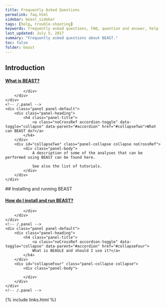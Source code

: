 ```yaml
---
title: Frequently Asked Questions
permalink: faq.html
sidebar: beast_sidebar
tags: [help, trouble-shooting]
keywords: frequently asked questions, FAQ, question and answer, help
last_updated: July 5, 2017
summary: "Frequently asked questions about BEAST."
toc: false
folder: beast
---
```


## Introduction
<div class="panel-group" id="accordion">
	<div class="panel panel-default">
		<div class="panel-heading">
			<h4 class="panel-title">
				<a class="noCrossRef accordion-toggle" data-toggle="collapse" data-parent="#accordion" href="#collapseOne">What is BEAST?</a>
			</h4>
		</div>
		<div id="collapseOne" class="panel-collapse collapse noCrossRef">
			<div class="panel-body">
				
			</div>
		</div>
	</div>
	<!-- /.panel -->
	<div class="panel panel-default">
		<div class="panel-heading">
			<h4 class="panel-title">
				<a class="noCrossRef accordion-toggle" data-toggle="collapse" data-parent="#accordion" href="#collapseTwo">What can BEAST do?</a>
			</h4>
		</div>
		<div id="collapseTwo" class="panel-collapse collapse noCrossRef">
			<div class="panel-body">
				A description of some of the analyses that can be performed using BEAST can be found here.

				See also the list of tutorials.
			</div>
		</div>
	</div>
</div>
<!-- /.panel-group -->
## Installing and running BEAST	
<div class="panel-group" id="accordion">
	<!-- /.panel -->
	<div class="panel panel-default">
		<div class="panel-heading">
			<h4 class="panel-title">
				<a class="noCrossRef accordion-toggle" data-toggle="collapse" data-parent="#accordion" href="#collapseThree">
				How do I install and run BEAST?</a>
			</h4>
		</div>
		<div id="collapseThree" class="panel-collapse collapse noCrossRef">
			<div class="panel-body">
			
			</div>
		</div>
	</div>
	<!-- /.panel -->
	<div class="panel panel-default">
		<div class="panel-heading">
			<h4 class="panel-title">
				<a class="noCrossRef accordion-toggle" data-toggle="collapse" data-parent="#accordion" href="#collapseFour">
				What is BEAGLE and should I use it?</a>
			</h4>
		</div>
		<div id="collapseFour" class="panel-collapse collapse">
			<div class="panel-body">

			</div>
		</div>
	</div>
	<!-- /.panel -->
</div>
<!-- /.panel-group -->

{% include links.html %}
